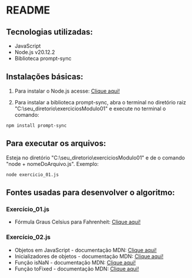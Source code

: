 # README

## Tecnologias utilizadas:

- JavaScript
- Node.js v20.12.2
- Biblioteca prompt-sync

## Instalações básicas:

1. Para instalar o Node.js acesse: [Clique aqui!](https://nodejs.org/en/download)

2. Para instalar a biblioteca prompt-sync, abra o terminal no diretório raiz "C:\seu_diretorio\exerciciosModulo01" e execute no terminal o comando:

```
npm install prompt-sync
```

## Para executar os arquivos:

Esteja no diretório "C:\seu_diretorio\exerciciosModulo01" e de o comando "node + nomeDoArquivo.js". Exemplo:
```
node exercicio_01.js
```

## Fontes usadas para desenvolver o algoritmo:

### Exercício_01.js

- Fórmula Graus Celsius para Fahrenheit: [Clique aqui!](https://tecnoblog.net/responde/como-converter-graus-celsius-para-fahrenheit/)

### Exercício_02.js

- Objetos em JavaScript - documentação MDN: [Clique aqui!](https://developer.mozilla.org/pt-BR/docs/Web/JavaScript/Guide/Working_with_objects)
- Inicializadores de objetos - documentação MDN: [Clique aqui!](https://developer.mozilla.org/pt-BR/docs/Web/JavaScript/Guide/Working_with_objects)
- Função isNaN - documentação MDN: [Clique aqui!](https://developer.mozilla.org/pt-BR/docs/Web/JavaScript/Reference/Global_Objects/isNaN)
- Função toFixed - documentação MDN: [Clique aqui!](https://developer.mozilla.org/pt-BR/docs/Web/JavaScript/Reference/Global_Objects/Number/toFixed)

